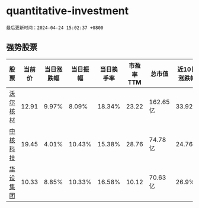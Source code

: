 # quantitative-investment

`最后更新时间：2024-04-24 15:02:37 +0800`

## 强势股票

|股票|当前价|当日涨跌幅|当日振幅|当日换手率|市盈率TTM|总市值|近10日涨跌幅|
|----|----|----|----|----|----|----|----|
|[沃尔核材](https://xueqiu.com/S/SZ002130)|12.91|9.97%|8.09%|18.34%|23.22|162.65亿|33.92%|
|[中核科技](https://xueqiu.com/S/SZ000777)|19.45|4.01%|10.43%|15.38%|28.76|74.78亿|24.76%|
|[华设集团](https://xueqiu.com/S/SH603018)|10.33|8.85%|10.33%|16.58%|10.12|70.63亿|26.9%|
